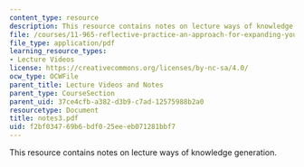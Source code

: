 ```yaml
---
content_type: resource
description: This resource contains notes on lecture ways of knowledge generation.
file: /courses/11-965-reflective-practice-an-approach-for-expanding-your-learning-frontiers-january-iap-2007/f2bf034769b6bdf025eeeb071281bbf7_notes3.pdf
file_type: application/pdf
learning_resource_types:
- Lecture Videos
license: https://creativecommons.org/licenses/by-nc-sa/4.0/
ocw_type: OCWFile
parent_title: Lecture Videos and Notes
parent_type: CourseSection
parent_uid: 37ce4cfb-a382-d3b9-c7ad-12575988b2a0
resourcetype: Document
title: notes3.pdf
uid: f2bf0347-69b6-bdf0-25ee-eb071281bbf7
---
```

This resource contains notes on lecture ways of knowledge generation.
